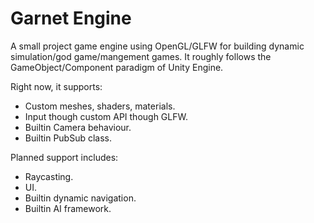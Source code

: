 # Garnet Engine

A small project game engine using OpenGL/GLFW for building dynamic simulation/god game/mangement games. It roughly follows the GameObject/Component paradigm of Unity Engine.

Right now, it supports:
* Custom meshes, shaders, materials.
* Input though custom API though GLFW.
* Builtin Camera behaviour.
* Builtin PubSub class.

Planned support includes:
* Raycasting.
* UI.
* Builtin dynamic navigation.
* Builtin AI framework.

